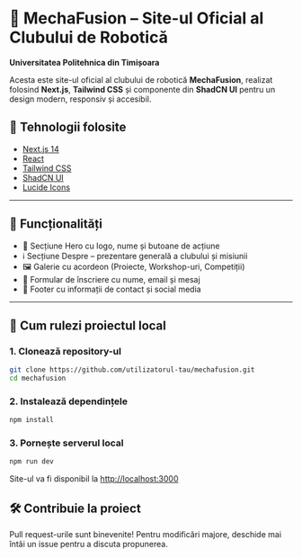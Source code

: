 # 🤖 MechaFusion – Site-ul Oficial al Clubului de Robotică  
**Universitatea Politehnica din Timișoara**

Acesta este site-ul oficial al clubului de robotică **MechaFusion**, realizat folosind **Next.js**, **Tailwind CSS** și componente din **ShadCN UI** pentru un design modern, responsiv și accesibil.


## 🔧 Tehnologii folosite

- [Next.js 14](https://nextjs.org/)
- [React](https://reactjs.org/)
- [Tailwind CSS](https://tailwindcss.com/)
- [ShadCN UI](https://ui.shadcn.com/)
- [Lucide Icons](https://lucide.dev/)

---

## 📄 Funcționalități

- 🎯 Secțiune Hero cu logo, nume și butoane de acțiune  
- ℹ️ Secțiune Despre – prezentare generală a clubului și misiunii  
- 🖼️ Galerie cu acordeon (Proiecte, Workshop-uri, Competiții)  
- 📝 Formular de înscriere cu nume, email și mesaj  
- 📍 Footer cu informații de contact și social media

---

## 🚀 Cum rulezi proiectul local

### 1. Clonează repository-ul

```bash
git clone https://github.com/utilizatorul-tau/mechafusion.git
cd mechafusion
```

### 2. Instalează dependințele

```bash
npm install
```

### 3. Pornește serverul local

```bash
npm run dev
```

Site-ul va fi disponibil la [http://localhost:3000](http://localhost:3000)

## 🛠 Contribuie la proiect

Pull request-urile sunt binevenite! Pentru modificări majore, deschide mai întâi un issue pentru a discuta propunerea.

